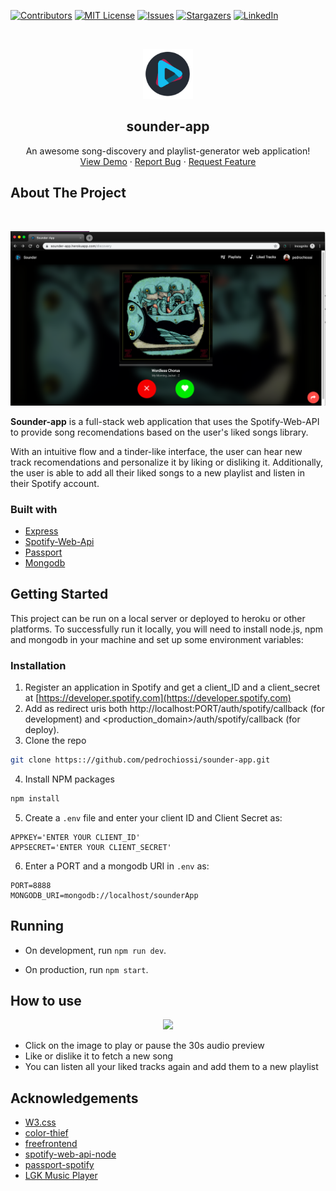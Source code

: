 [![Contributors][contributors-shield]][contributors-url]
[![MIT License][license-shield]][license-url]
[![Issues][issues-shield]][issues-url]
[![Stargazers][stars-shield]][stars-url]
[![LinkedIn][linkedin-shield]][linkedin-url]





<br />
<p align="center">
  <a href="https://sounder-app.herokuapp.com">
    <img src="/public/images/sounder_app_logo.png" alt="Logo" width="80" height="80">
  </a>
  <h2 align="center">sounder-app</h2>
  
  <p align="center">
   An awesome song-discovery and playlist-generator web application!
   <br />
    <a href="https://sounder-app.herokuapp.com">View Demo</a>
    ·
    <a href="https://github.com/pedrochiossi/sounder-app/issues">Report Bug</a>
    ·
    <a href="https://github.com/pedrochiossi/sounder-app/issues">Request Feature</a>
  </p>
</p>

## About The Project
<br />

[![Product Name Screen Shot][product-screenshot]](https://sounder-app.herokuapp.com)

**Sounder-app** is a full-stack web application that uses the Spotify-Web-API to provide song recomendations based on the user's liked songs library. 

With an intuitive flow and a tinder-like interface, the user can hear new track recomendations and personalize it by liking or disliking it. Additionally, the user is able to add all their liked songs to a new playlist and listen in their Spotify account.

### Built with

* [Express](https://expressjs.com)
* [Spotify-Web-Api](https://developer.spotify.com/documentation/web-api/)
* [Passport](http://www.passportjs.org)
* [Mongodb](https://www.mongodb.com)

<!-- GETTING STARTED -->
## Getting Started
This project can be run on a local server or deployed to heroku or other platforms. To successfully run it locally, you will need to install node.js, npm  and mongodb in your machine and set up some environment variables:

### Installation

1. Register an application in Spotify and get a client_ID and a client_secret at [https://developer.spotify.com](https://developer.spotify.com)
2. Add as redirect uris both http://localhost:PORT/auth/spotify/callback (for development) and <production_domain>/auth/spotify/callback (for deploy).
3. Clone the repo
```sh
git clone https:://github.com/pedrochiossi/sounder-app.git
```
4. Install NPM packages
```sh
npm install
```
5. Create a `.env` file and enter your client ID and Client Secret as:
```
APPKEY='ENTER YOUR CLIENT_ID'
APPSECRET='ENTER YOUR CLIENT_SECRET'
```
6. Enter a PORT and a mongodb URI in `.env` as:
```
PORT=8888
MONGODB_URI=mongodb://localhost/sounderApp
```
## Running

* On development, run `npm run dev`.

* On production, run `npm start`.

<!-- USAGE EXAMPLES -->
## How to use

<p align="center">
  <img src="/public/images/sounder_demo.gif">
</p>

* Click on the image to play or pause the 30s audio preview
* Like or dislike it to fetch a new song
* You can listen all your liked tracks again and add them to a new playlist


<!-- ACKNOWLEDGEMENTS -->
## Acknowledgements
* [W3.css](https://www.w3schools.com/w3css/)
* [color-thief](https://github.com/lokesh/color-thief)
* [freefrontend](https://freefrontend.com/css-music-players/)
* [spotify-web-api-node](https://github.com/thelinmichael/spotify-web-api-node)
* [passport-spotify](https://github.com/JMPerez/passport-spotify)
* [LGK Music Player](https://codepen.io/lgkonline/pen/BQdeyZ)


[issues-shield]: https://img.shields.io/github/issues-closed/pedrochiossi/sounder-app
[issues-url]: https://github.com/pedrochiossi/sounder-app/issues
[stars-shield]: https://img.shields.io/github/stars/pedrochiossi/sounder-app?style=social
[stars-url]: https://github.com/pedrochiossi/sounder-app/stargazers
[contributors-shield]: https://img.shields.io/github/contributors/pedrochiossi/sounder-app
[contributors-url]: https://github.com/pedrochiossi/sounder-app/graphs/contributors
[license-shield]: https://img.shields.io/github/license/pedrochiossi/sounder-app
[license-url]: https://github.com/pedrochiossi/sounder-app/blob/master/LICENSE
[linkedin-shield]: https://img.shields.io/badge/-LinkedIn-black.svg?style=flat&logo=linkedin&colorB=555
[linkedin-url]: https://linkedin.com/in/pedrochiossi
[product-screenshot]: /public/images/screenshot_chrome_sounder.png

